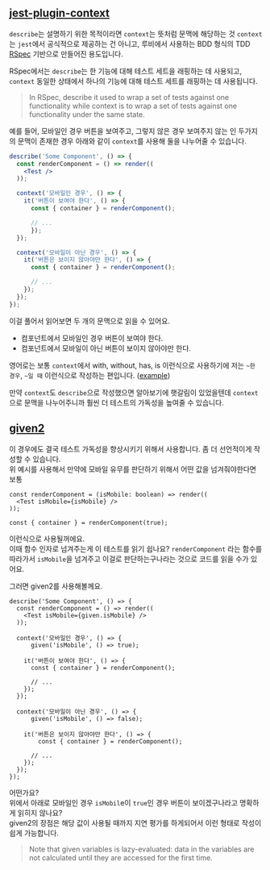 ## [jest-plugin-context](https://github.com/negativetwelve/jest-plugins/tree/master/packages/jest-plugin-context)

`describe`는 설명하기 위한 목적이라면 `context`는 뜻처럼 문맥에 해당하는 것 `context`는 `jest`에서 공식적으로 제공하는 건 아니고, 루비에서 사용하는 BDD 형식의 TDD [RSpec](http://rspec.info/) 기반으로 만들어진 용도입니다.   

RSpec에서는 `describe`는 한 기능에 대해 테스트 세트을 래핑하는 데 사용되고, `context` 동일한 상태에서 하나의 기능에 대해 테스트 세트를 래핑하는 데 사용됩니다.   

> In RSpec, describe it used to wrap a set of tests against one functionality while context is to wrap a set of tests against one functionality under the same state.

예를 들어, 모바일인 경우 버튼을 보여주고, 그렇지 않은 경우 보여주지 않는 인 두가지의 문맥이 존재한 경우 아래와 같이 `context`를 사용해 둘을 나누어줄 수 있습니다.

```jsx
describe('Some Component', () => {
  const renderComponent = () => render((
    <Test />
  ));

  context('모바일인 경우', () => {
    it('버튼이 보여야 한다', () => {
      const { container } = renderComponent();

      // ...
	  });
  });

  context('모바일이 아닌 경우', () => {
    it('버튼은 보이지 않아야만 한다', () => {
      const { container } = renderComponent();

      // ...
    });
  });
});
```

이걸 풀어서 읽어보면 두 개의 문맥으로 읽을 수 있어요.   
- 컴포넌트에서 모바일인 경우 버튼이 보여야 한다.   
- 컴포넌트에서 모바일이 아닌 버튼이 보이지 않아야만 한다.   

영어로는 보통 `context`에서 with, without, has, is 이런식으로 사용하기에 저는 `~한 경우`, `~일 때` 이런식으로 작성하는 편입니다. ([example](https://github.com/negativetwelve/jest-plugins/tree/master/packages/jest-plugin-context#example))

만약 `context`도 `describe`으로 작성했으면 알아보기에 햇갈림이 있었을텐데 `context`으로 문맥을 나누어주니까 훨씬 더 테스트의 가독성을 높여줄 수 있습니다. 

## [given2](https://www.npmjs.com/package/given2)

이 경우에도 결국 테스트 가독성을 향상시키기 위해서 사용합니다. 좀 더 선언적이게 작성할 수 있습니다.   
위 예시를 사용해서 만약에 모바일 유무를 판단하기 위해서 어떤 값을 넘겨줘야한다면 보통


```tsx
const renderComponent = (isMobile: boolean) => render((
  <Test isMobile={isMobile} />
));

const { container } = renderComponent(true);
```

이런식으로 사용될꺼에요.    
이때 함수 인자로 넘겨주는게 이 테스트를 읽기 쉽나요? `renderComponent` 라는 함수를 따라가서 `isMobile`을 넘겨주고 이걸로 판단하는구나라는 것으로 코드를 읽을 수가 있어요.   

그러면 given2를 사용해볼께요.   

```tsx
describe('Some Component', () => {
  const renderComponent = () => render((
    <Test isMobile={given.isMobile} />
  ));

  context('모바일인 경우', () => {
	  given('isMobile', () => true);

    it('버튼이 보여야 한다', () => {
  	  const { container } = renderComponent();

      // ...
    });
  });

  context('모바일이 아닌 경우', () => {
	  given('isMobile', () => false);

    it('버튼은 보이지 않아야만 한다', () => {
	    const { container } = renderComponent();

      // ...
    });
  });
});
```

어떤가요?   
위에서 아래로 모바일인 경우 `isMobil`e이 `true`인 경우 버튼이 보이겠구나라고 명확하게 읽히지 않나요?   
given2의 장점은 해당 값이 사용될 때까지 지연 평가를 하게되어서 이런 형태로 작성이 쉽게 가능합니다.   

> Note that given variables is lazy-evaluated: data in the variables are not calculated until they are accessed for the first time.
